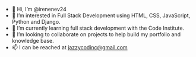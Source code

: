 - 👋 Hi, I’m @irenenev24
- 👀 I’m interested in Full Stack Development using HTML, CSS, JavaScript, Python and Django.
- 🌱 I’m currently learning full stack development with the Code Institute.
- 💞️ I’m looking to collaborate on projects to help build my portfolio and knowledge base.
- 📫 I can be reached at jazzycodinc@gmail.com

<!---
irenenev24/irenenev24 is a ✨ special ✨ repository because its `README.md` (this file) appears on your GitHub profile.
You can click the Preview link to take a look at your changes.
--->
